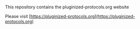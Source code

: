 This repository contains the pluginized-protocols.org website

Please visit [https://pluginized-protocols.org](https://pluginized-protocols.org)
